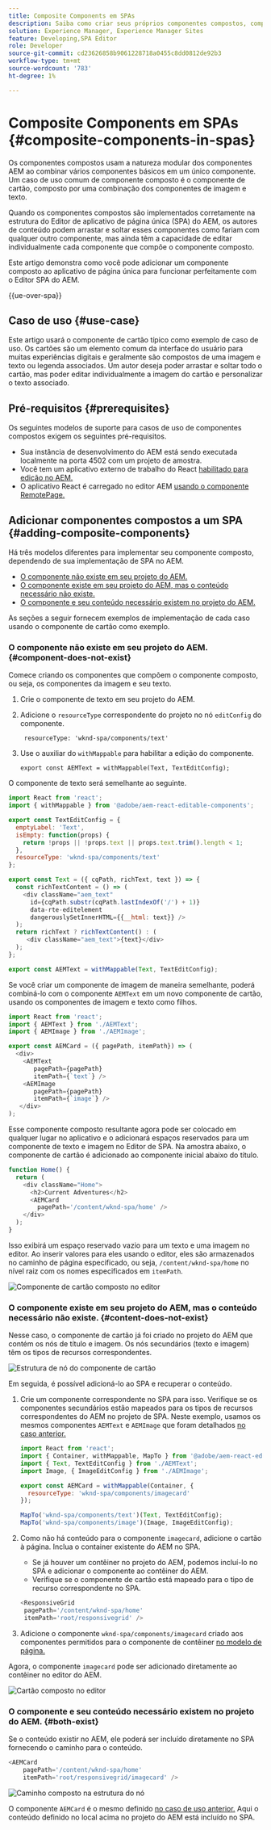 ```yaml
---
title: Composite Components em SPAs
description: Saiba como criar seus próprios componentes compostos, componentes compostos por outros componentes que funcionam com o editor de aplicativo de página única (SPA) do AEM.
solution: Experience Manager, Experience Manager Sites
feature: Developing,SPA Editor
role: Developer
source-git-commit: cd23626858b9061228718a0455c8dd0812de92b3
workflow-type: tm+mt
source-wordcount: '783'
ht-degree: 1%

---
```


# Composite Components em SPAs {#composite-components-in-spas}

Os componentes compostos usam a natureza modular dos componentes AEM ao combinar vários componentes básicos em um único componente. Um caso de uso comum de componente composto é o componente de cartão, composto por uma combinação dos componentes de imagem e texto.

Quando os componentes compostos são implementados corretamente na estrutura do Editor de aplicativo de página única (SPA) do AEM, os autores de conteúdo podem arrastar e soltar esses componentes como fariam com qualquer outro componente, mas ainda têm a capacidade de editar individualmente cada componente que compõe o componente composto.

Este artigo demonstra como você pode adicionar um componente composto ao aplicativo de página única para funcionar perfeitamente com o Editor SPA do AEM.

{{ue-over-spa}}

## Caso de uso {#use-case}

Este artigo usará o componente de cartão típico como exemplo de caso de uso. Os cartões são um elemento comum da interface do usuário para muitas experiências digitais e geralmente são compostos de uma imagem e texto ou legenda associados. Um autor deseja poder arrastar e soltar todo o cartão, mas poder editar individualmente a imagem do cartão e personalizar o texto associado.

## Pré-requisitos {#prerequisites}

Os seguintes modelos de suporte para casos de uso de componentes compostos exigem os seguintes pré-requisitos.

* Sua instância de desenvolvimento do AEM está sendo executada localmente na porta 4502 com um projeto de amostra.
* Você tem um aplicativo externo de trabalho do React [habilitado para edição no AEM.](spa-edit-external.md)
* O aplicativo React é carregado no editor AEM [usando o componente RemotePage.](spa-remote-page.md)

## Adicionar componentes compostos a um SPA {#adding-composite-components}

Há três modelos diferentes para implementar seu componente composto, dependendo de sua implementação de SPA no AEM.

* [O componente não existe em seu projeto do AEM.](#component-does-not-exist)
* [O componente existe em seu projeto do AEM, mas o conteúdo necessário não existe.](#content-does-not-exist)
* [O componente e seu conteúdo necessário existem no projeto do AEM.](#both-exist)

As seções a seguir fornecem exemplos de implementação de cada caso usando o componente de cartão como exemplo.

### O componente não existe em seu projeto do AEM. {#component-does-not-exist}

Comece criando os componentes que compõem o componente composto, ou seja, os componentes da imagem e seu texto.

1. Crie o componente de texto em seu projeto do AEM.
1. Adicione o `resourceType` correspondente do projeto no nó `editConfig` do componente.

   ```text
    resourceType: 'wknd-spa/components/text' 
   ```

1. Use o auxiliar do `withMappable` para habilitar a edição do componente.

   ```text
   export const AEMText = withMappable(Text, TextEditConfig); 
   ```

O componente de texto será semelhante ao seguinte.

```javascript
import React from 'react';
import { withMappable } from '@adobe/aem-react-editable-components';

export const TextEditConfig = {
  emptyLabel: 'Text',
  isEmpty: function(props) {
    return !props || !props.text || props.text.trim().length < 1;
  },
  resourceType: 'wknd-spa/components/text'
};

export const Text = ({ cqPath, richText, text }) => {
  const richTextContent = () => (
    <div className="aem_text"
      id={cqPath.substr(cqPath.lastIndexOf('/') + 1)}
      data-rte-editelement
      dangerouslySetInnerHTML={{__html: text}} />
  );
  return richText ? richTextContent() : (
     <div className="aem_text">{text}</div>
  );
};

export const AEMText = withMappable(Text, TextEditConfig);
```

Se você criar um componente de imagem de maneira semelhante, poderá combiná-lo com o componente `AEMText` em um novo componente de cartão, usando os componentes de imagem e texto como filhos.

```javascript
import React from 'react';
import { AEMText } from './AEMText';
import { AEMImage } from './AEMImage';

export const AEMCard = ({ pagePath, itemPath}) => (
  <div>
    <AEMText
       pagePath={pagePath}
       itemPath={`text`} />
    <AEMImage
       pagePath={pagePath}
       itemPath={`image`} />
   </div>
);
```

Esse componente composto resultante agora pode ser colocado em qualquer lugar no aplicativo e o adicionará espaços reservados para um componente de texto e imagem no Editor de SPA. Na amostra abaixo, o componente de cartão é adicionado ao componente inicial abaixo do título.

```javascript
function Home() {
  return (
    <div className="Home">
      <h2>Current Adventures</h2>
      <AEMCard
        pagePath='/content/wknd-spa/home' />
    </div>
  );
}
```

Isso exibirá um espaço reservado vazio para um texto e uma imagem no editor. Ao inserir valores para eles usando o editor, eles são armazenados no caminho de página especificado, ou seja, `/content/wknd-spa/home` no nível raiz com os nomes especificados em `itemPath`.

![Componente de cartão composto no editor](assets/composite-card.png)

### O componente existe em seu projeto do AEM, mas o conteúdo necessário não existe. {#content-does-not-exist}

Nesse caso, o componente de cartão já foi criado no projeto do AEM que contém os nós de título e imagem. Os nós secundários (texto e imagem) têm os tipos de recursos correspondentes.

![Estrutura de nó do componente de cartão](assets/composite-node-structure.png)

Em seguida, é possível adicioná-lo ao SPA e recuperar o conteúdo.

1. Crie um componente correspondente no SPA para isso. Verifique se os componentes secundários estão mapeados para os tipos de recursos correspondentes do AEM no projeto de SPA. Neste exemplo, usamos os mesmos componentes `AEMText` e `AEMImage` que foram detalhados [ no caso anterior.](#component-does-not-exist)

   ```javascript
   import React from 'react';
   import { Container, withMappable, MapTo } from '@adobe/aem-react-editable-components';
   import { Text, TextEditConfig } from './AEMText';
   import Image, { ImageEditConfig } from './AEMImage';
   
   export const AEMCard = withMappable(Container, {
     resourceType: 'wknd-spa/components/imagecard'
   });
   
   MapTo('wknd-spa/components/text')(Text, TextEditConfig);
   MapTo('wknd-spa/components/image')(Image, ImageEditConfig);
   ```

1. Como não há conteúdo para o componente `imagecard`, adicione o cartão à página. Inclua o container existente do AEM no SPA.
   * Se já houver um contêiner no projeto do AEM, podemos incluí-lo no SPA e adicionar o componente ao contêiner do AEM.
   * Verifique se o componente de cartão está mapeado para o tipo de recurso correspondente no SPA.

   ```javascript
   <ResponsiveGrid
    pagePath='/content/wknd-spa/home'
    itemPath='root/responsivegrid' />
   ```

1. Adicione o componente `wknd-spa/components/imagecard` criado aos componentes permitidos para o componente de contêiner [ no modelo de página.](/help/sites-authoring/templates.md)

Agora, o componente `imagecard` pode ser adicionado diretamente ao contêiner no editor do AEM.

![Cartão composto no editor](assets/composite-card.gif)

### O componente e seu conteúdo necessário existem no projeto do AEM. {#both-exist}

Se o conteúdo existir no AEM, ele poderá ser incluído diretamente no SPA fornecendo o caminho para o conteúdo.

```javascript
<AEMCard
    pagePath='/content/wknd-spa/home'
    itemPath='root/responsivegrid/imagecard' />
```

![Caminho composto na estrutura do nó](assets/composite-path.png)

O componente `AEMCard` é o mesmo definido [ no caso de uso anterior.](#content-does-not-exist) Aqui o conteúdo definido no local acima no projeto do AEM está incluído no SPA.
